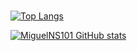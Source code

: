 ###
[![Top Langs](https://github-readme-stats.vercel.app/api/top-langs/?username=MiguelNS101)](https://github.com/anuraghazra/github-readme-stats)

[![MiguelNS101 GitHub stats](https://github-readme-stats.vercel.app/api?username=MiguelNS101&count_private=true&show_icons=true&theme=synthwave)](https://github.com/anuraghazra/github-readme-stats)
<!--
**MiguelNS101/MiguelNS101** is a ✨ _special_ ✨ repository because its `README.md` (this file) appears on your GitHub profile.

Here are some ideas to get you started:

- 🔭 I’m currently working on ...
- 🌱 I’m currently learning ...
- 👯 I’m looking to collaborate on ...
- 🤔 I’m looking for help with ...
- 💬 Ask me about ...
- 📫 How to reach me: ...
- 😄 Pronouns: ...
- ⚡ Fun fact: ...
-->
